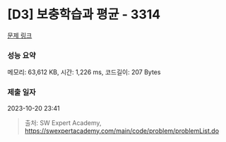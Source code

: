 # [D3] 보충학습과 평균 - 3314 

[문제 링크](https://swexpertacademy.com/main/code/problem/problemDetail.do?contestProbId=AWBnA2jaxDsDFAWr) 

### 성능 요약

메모리: 63,612 KB, 시간: 1,226 ms, 코드길이: 207 Bytes

### 제출 일자

2023-10-20 23:41



> 출처: SW Expert Academy, https://swexpertacademy.com/main/code/problem/problemList.do